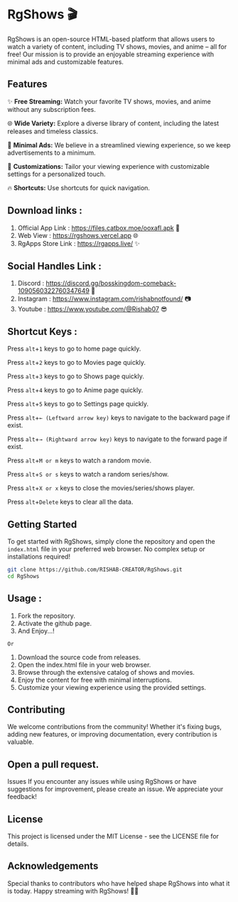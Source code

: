 # RgShows 🎬

RgShows is an open-source HTML-based platform that allows users to watch a variety of content, including TV shows, movies, and anime – all for free! Our mission is to provide an enjoyable streaming experience with minimal ads and customizable features.

## Features

✨ **Free Streaming:** Watch your favorite TV shows, movies, and anime without any subscription fees.

🌐 **Wide Variety:** Explore a diverse library of content, including the latest releases and timeless classics.

🚀 **Minimal Ads:** We believe in a streamlined viewing experience, so we keep advertisements to a minimum.

🎨 **Customizations:** Tailor your viewing experience with customizable settings for a personalized touch.

🔥 **Shortcuts:** Use shortcuts for quick navigation. 

## Download links :

1) Official App Link : https://files.catbox.moe/ooxafl.apk 🚀
2) Web View : https://rgshows.vercel.app 🌐
3) RgApps Store Link : https://rgapps.live/ ✨

## Social Handles Link : 

1) Discord : https://discord.gg/bosskingdom-comeback-1090560322760347649 🤝
2) Instagram : https://www.instagram.com/rishabnotfound/ 📷
3) Youtube : https://www.youtube.com/@Rishab07 😎

## Shortcut Keys :

Press `alt`+`1` keys to go to home page quickly.

Press `alt`+`2` keys to go to Movies page quickly.

Press `alt`+`3` keys to go to Shows page quickly.

Press `alt`+`4` keys to go to Anime page quickly.

Press `alt`+`5` keys to go to Settings page quickly.

Press `alt`+`← (Leftward arrow key)` keys to navigate to the backward page if exist.

Press `alt`+`→ (Rightward arrow key)` keys to navigate to the forward page if exist.

Press `alt`+`M or m` keys to watch a random movie.

Press `alt`+`S or s` keys to watch a random series/show.

Press `alt`+`X or x` keys to close the movies/series/shows player.

Press `alt`+`Delete` keys to clear all the data.

## Getting Started

To get started with RgShows, simply clone the repository and open the `index.html` file in your preferred web browser. No complex setup or installations required!

```bash
git clone https://github.com/RISHAB-CREATOR/RgShows.git
cd RgShows
```

## Usage : 

1) Fork the repository.
2) Activate the github page.
3) And Enjoy...!

``
Or
``

1) Download the source code from releases.
2) Open the index.html file in your web browser.
3) Browse through the extensive catalog of shows and movies.
4) Enjoy the content for free with minimal interruptions.
5) Customize your viewing experience using the provided settings.

## Contributing
We welcome contributions from the community! Whether it's fixing bugs, adding new features, or improving documentation, every contribution is valuable.

## Open a pull request.
Issues
If you encounter any issues while using RgShows or have suggestions for improvement, please create an issue. We appreciate your feedback!

## License
This project is licensed under the MIT License - see the LICENSE file for details.

## Acknowledgements
Special thanks to contributors who have helped shape RgShows into what it is today.
Happy streaming with RgShows! 🍿🎉
  

